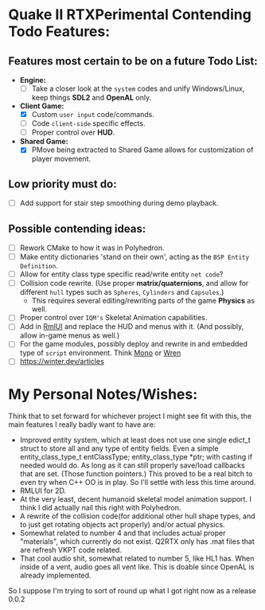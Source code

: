 # Quake II RTXPerimental Contending Todo Features:
## Features most certain to be on a future Todo List:
* **Engine:**
	* [ ] Take a closer look at the ``system`` codes and unify Windows/Linux, keep things **SDL2** and **OpenAL** only.
* **Client Game:**
	* [X] Custom ``user input`` code/commands.
	* [ ] Code ``client-side`` specific effects.
	* [ ] Proper control over **HUD**.
* **Shared Game:**
	* [X] PMove being extracted to Shared Game allows for customization of player movement.

## Low priority must do:
* [ ] Add support for stair step smoothing during demo playback.

## Possible contending ideas:
* [ ] Rework CMake to how it was in Polyhedron.
* [ ] Make entity dictionaries 'stand on their own', acting as the ``BSP Entity Definition``.
* [ ] Allow for entity class type specific read/write entity ``net code``?
* [ ] Collision code rewrite. (Use proper **matrix/quaternions**, and allow for different ``hull`` types such as ``Spheres``, ``Cylinders`` and ``Capsules``.)
	* This requires several editing/rewriting parts of the game **Physics** as well.
* [ ] Proper control over ``IQM's`` Skeletal Animation capabilities.
* [ ] Add in [RmlUI](https://github.com/mikke89/RmlUi) and replace the HUD and menus with it. (And possibly, allow in-game menus as well.)
* [ ] For the game modules, possibly deploy and rewrite in and embedded type of ``script`` environment. Think [Mono](https://github.com/mono/mono) or [Wren](https://github.com/wren-lang/wren)
* [ ] https://winter.dev/articles

# My Personal Notes/Wishes:
Think that to set forward for whichever project I might see fit with this, the main features I really badly want to have are:

* Improved entity system, which at least does not use one single edict_t struct to store all and any type of entity fields. Even a simple entity_class_type_t entClassType; entity_class_type *ptr; with casting if needed would do. As long as it can still properly save/load callbacks that are set. (Those function pointers.) This proved to be a real bitch to even try when C++ OO is in play. So I'll settle with less this time around.
* RMLUI for 2D.
* At the very least, decent humanoid skeletal model animation support. I think I did actually nail this right with Polyhedron.
* A rewrite of the collision code(for additional other hull shape types, and to just get rotating objects act properly) and/or actual physics.
* Somewhat related to number 4 and that includes actual proper "materials", which currently do not exist. Q2RTX only has .mat files that are refresh VKPT code related.
* That cool audio shit, somewhat related to number 5, like HL1 has. When inside of a vent, audio goes all vent like. This is doable since OpenAL is already implemented.

So I suppose I'm trying to sort of round up what I got right now as a release 0.0.2
